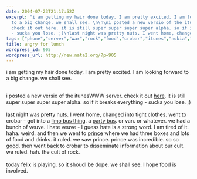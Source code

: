 ```yaml
---
date: 2004-07-23T21:17:52Z
excerpt: "i am getting my hair done today. I am pretty excited. I am looking forward
  to a big change. we shall see. \n\n\ni posted a new versio of the itunesWWW server.
  check it out here. it is still super super super super alpha. so if it breaks everything
  - sucka you lose. ;)\nlast night was pretty nuts. I went home, changed into tigh..."
tags: ["phone","server","war","rock","food","crobar","itunes","nokia","ituneswww"]
title: angry for lunch
wordpress_id: 905
wordpress_url: http://new.nata2.org/?p=905
---
```


i am getting my hair done today. I am pretty excited. I am looking forward to a big change. we shall see. 
<br/><br/>

i posted a new versio of the itunesWWW server. check it out <a href="http://www.dopeman.org/itunesWWW.zip">here</a>. it is still super super super super alpha. so if it breaks everything - sucka you lose. ;)
<br/><br/>last night was pretty nuts. I went home, changed into tight clothes. went to crobar - got into a <a href="http://nata2.info/pictures/misc/phone_camera/nokia_6600/230720040230/Nokia6600(179).jpg">limo bus thing</a>. a <a href="http://nata2.info/pictures/misc/phone_camera/nokia_6600/230720040230/Nokia6600(180).jpg">party bus</a>. or van. or whatever. we had a bunch of veuve. I hate veuve - I guess hate is a strong word. I am tired of it. haha. weird. and then we went to <a href="http://nata2.info/pictures/misc/phone_camera/nokia_6600/230720040230/Nokia6600(165).jpg">prince</a> where we had three boxes and lots of food and drinks. it ruled. we saw prince. prince was incredible. so so <a href="http://nata2.info/pictures/misc/phone_camera/nokia_6600/230720040230/Nokia6600(169).jpg">good</a>. then went back to crobar to disseminate information about our cult. we ruled. hah. the cult of rock. <br/><br/>today felix is playing. so it shoudl be dope. we shall see. I hope food is involved. 
